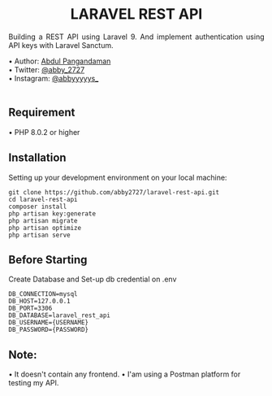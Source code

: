 <h1 align="center">LARAVEL REST API</h1>

<p align="justify">Building a REST API using Laravel 9. And implement authentication using API keys with Laravel Sanctum.</p>
•   Author: <a href="https://abby2727.github.io/my-portfolio/"> Abdul Pangandaman </a> <br>
•   Twitter: <a href="https://twitter.com/abby_2727"> @abby_2727 </a> <br>
•   Instagram: <a href="https://www.instagram.com/abbyyyyys_/"> @abbyyyyys_ </a> <br> <br>

## Requirement
•   PHP 8.0.2 or higher

## Installation
Setting up your development environment on your local machine:
```
git clone https://github.com/abby2727/laravel-rest-api.git
cd laravel-rest-api
composer install
php artisan key:generate
php artisan migrate
php artisan optimize
php artisan serve
```
## Before Starting

Create Database and Set-up db credential on .env
```
DB_CONNECTION=mysql
DB_HOST=127.0.0.1
DB_PORT=3306
DB_DATABASE=laravel_rest_api
DB_USERNAME={USERNAME}
DB_PASSWORD={PASSWORD}
```
## Note:
•   It doesn't contain any frontend.
•   I'am using a Postman platform for testing my API.
